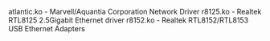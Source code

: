atlantic.ko - Marvell/Aquantia Corporation Network Driver
r8125.ko - Realtek RTL8125 2.5Gigabit Ethernet driver
r8152.ko - Realtek RTL8152/RTL8153 USB Ethernet Adapters
